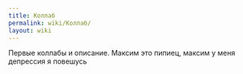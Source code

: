 ```yaml
---
title: Коллаб
permalink: wiki/Коллаб/
layout: wiki
---
```


Первые коллабы и описание. Максим это пипиец, максим у меня депрессия я
повешусь
